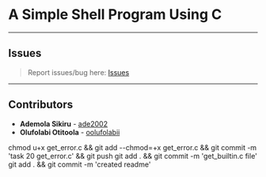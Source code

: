 # A Simple Shell Program Using C

---

## Issues

> Report issues/bug here: [Issues](https://github.com/oolufolabii/simple_shell/issues)

---

## Contributors

+ **Ademola Sikiru** - [ade2002](https://github.com/Ade2002/)
+ **Olufolabi Otitoola** - [oolufolabii](github.com/oolufolabii/)


chmod u+x get_error.c && git add --chmod=+x get_error.c && git commit -m 'task 20 get_error.c' && git push
git add .  && git commit -m 'get_builtin.c file'
git add . && git commit -m 'created readme'
